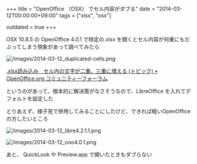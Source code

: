 +++
title = "OpenOffice （OSX） でセル内容がダブる"
date = "2014-03-12T00:00:00+09:00"
tags = ["xlsx", "osx"]

outdated = true
+++

OSX 10.8.5 の OpenOffice 4.0.1 で特定の.xlsx を開くとセル内容が何重にもだぶってしまう現象があって調べてみたら

![/images/2014-03-12_duplicated-cells.png](/images/2014-03-12_duplicated-cells.png)

[.xlsx読み込み　セル内の文字が二重、三重に増える (トピック) • OpenOffice.org コミュニティーフォーラム](https://forum.openoffice.org/ja/forum/viewtopic.php?f=10&t=1228)

というのがあって、根本的に解決策がなさそうなので、LibreOffice を入れてデフォルトを設定した

とりあえず、様子見で併用してみることにしたけど、できれば軽いOpenOfficeの方したいところ
  
![/images/2014-03-12_libre4.2.1.1.png](/images/2014-03-12_libre4.2.1.1.png)

![/images/2014-03-12_ooo4.0.1.png](/images/2014-03-12_ooo4.0.1.png)

あと、 QuickLook や Preview.app で開いたときもダブらない